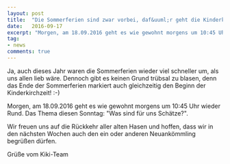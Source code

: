 ```yaml
---
layout: post
title:  "Die Sommerferien sind zwar vorbei, daf&uuml;r geht die Kinderkirche aber wieder los!"
date:   2016-09-17
excerpt: "Morgen, am 18.09.2016 geht es wie gewohnt morgens um 10:45 Uhr wieder Rund."
tag:
- news
comments: true
---
```


Ja, auch dieses Jahr waren die Sommerferien wieder viel schneller um, als uns allen lieb w&auml;re.
Dennoch gibt es keinen Grund tr&uuml;bsal zu blasen, denn das Ende der Sommerferien markiert auch gleichzeitig den Beginn der Kinderkirchzeit! :-)

Morgen, am 18.09.2016 geht es wie gewohnt morgens um 10:45 Uhr wieder Rund. Das Thema diesen Sonntag: "Was sind f&uuml;r uns Sch&auml;tze?".

Wir freuen uns auf die R&uuml;ckkehr aller alten Hasen und hoffen, dass wir in den n&auml;chsten Wochen auch den ein oder anderen Neuank&ouml;mmling begr&uuml;&szlig;en d&uuml;rfen.


Gr&uuml;&szlig;e vom Kiki-Team